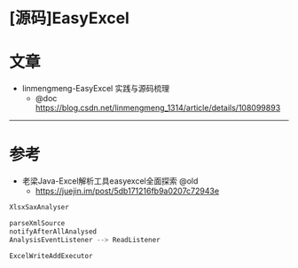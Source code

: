 # [源码]EasyExcel

# 文章

- linmengmeng-EasyExcel 实践与源码梳理
  - @doc https://blog.csdn.net/linmengmeng_1314/article/details/108099893 

---

# 参考

- 老梁Java-Excel解析工具easyexcel全面探索 @old
  - https://juejin.im/post/5db171216fb9a0207c72943e

```java
XlsxSaxAnalyser

parseXmlSource
notifyAfterAllAnalysed
AnalysisEventListener --> ReadListener

ExcelWriteAddExecutor
```